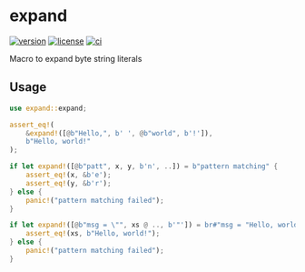 # expand

[![version](https://img.shields.io/crates/v/expand?logo=rust&style=flat-square)](https://crates.io/crates/pactorio)
[![license](https://img.shields.io/badge/license-MPL--2.0-blue?style=flat-square)](https://www.mozilla.org/en-US/MPL/2.0)
[![ci](https://img.shields.io/github/workflow/status/figsoda/expand/ci?label=ci&logo=github-actions&style=flat-square)](https://github.com/figsoda/expand/actions?query=workflow:ci)

Macro to expand byte string literals


## Usage

```rust
use expand::expand;

assert_eq!(
    &expand!([@b"Hello,", b' ', @b"world", b'!']),
    b"Hello, world!"
);

if let expand!([@b"patt", x, y, b'n', ..]) = b"pattern matching" {
    assert_eq!(x, &b'e');
    assert_eq!(y, &b'r');
} else {
    panic!("pattern matching failed");
}

if let expand!([@b"msg = \"", xs @ .., b'"']) = br#"msg = "Hello, world!""# {
    assert_eq!(xs, b"Hello, world!");
} else {
    panic!("pattern matching failed");
}
```
